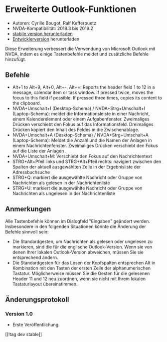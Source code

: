 # Erweiterte Outlook-Funktionen #

* Autoren: Cyrille Bougot, Ralf Kefferpuetz
* NVDA-Kompatibilität: 2018.3 bis 2019.2
* [stabile version herunterladen][1]
* [Entwicklerversion][2] herunterladen

Diese Erweiterung verbessert die Verwendung von Microsoft Outlook mit NVDA,
indem es einige Tastenbefehle meldet und zusätzliche Befehle hinzufügt.

## Befehle

* Alt+1 to Alt+9, Alt+0, Alt+-, Alt+=: Reports the header field 1 to 12 in a
  message, calendar item or task window. If pressed twice, moves the focus
  to this field if possible. If pressed three times, copies its content to
  the clipboard.
* NVDA+Umschalt+I (Desktop-Schema) / NVDA+Strg+Umschalt+I (Laptop-Schema):
  meldet die Informationsleiste in einer Nachricht, einem Kalenderelement
  oder einem Aufgabenfenster. Zweimaliges Drücken verschiebt den Fokus auf
  das Informationsfeld. Dreimaliges Drücken kopiert den Inhalt des Feldes in
  die Zwischenablage.
* NVDA+Umschalt+A (Desktop-Schema)  / NVDA+Strg+Umschalt+A (Laptop-Schema):
  Meldet die Anzahl und die Namen der Anlagen in einem
  Nachrichtenfenster. Zweimaliges Drücken verschiebt den Fokus auf die Liste
  der Anlagen .
* NVDA+Umschalt+M: Verschiebt den Fokus auf den Nachrichtentext
* STRG+Alt+Pfeil links und STRG+Alt+Pfeil rechts: navigiert zwischen den
  Spalten der aktuell ausgewählten Zeile in der Ergebnisliste der
  Adressbuchsuche
* STRG+Q: markiert die ausgewählte Nachricht oder Gruppe von Nachrichten als
  gelesen in der Nachrichtenliste
* STRG+U: markiert die ausgewählte Nachricht oder Gruppe von Nachrichten als
  ungelesen in der Nachrichtenliste

## Anmerkungen

Alle Tastenbefehle können im Dialogfeld "Eingaben" geändert
werden. Insbesondere in den folgenden Situationen könnte die Änderung der
Befehle sinnvoll sein:

* Die Standardgesten, um Nachrichten als gelesen oder ungelesen zu
  markieren, sind die für die englische Outlook-Version. Wenn sie von denen
  Ihrer lokalen Outlook-Version abweichen, müssen Sie sie entsprechend
  ändern.
* Die Standardgesten für das Lesen der Kopfspalten entsprechen Alt in
  Kombination mit den Tasten der ersten Zeile der alphanumerischen
  Tastatur. Möglicherweise müssen Sie die Gesten für die gelesenen Header 11
  und 12 neu zuordnen, wenn sie nicht mit Ihrem lokalen Tastaturlayout
  übereinstimmen.

## Änderungsprotokoll

### Version 1.0

* Erste Veröffentlichung.

[[!tag dev stable]]

[1]: https://addons.nvda-project.org/files/get.php?file=outlookextended

[2]: https://addons.nvda-project.org/files/get.php?file=outlookextended-dev
